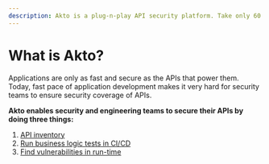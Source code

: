 ```yaml
---
description: Akto is a plug-n-play API security platform. Take only 60 secs to get started.
---
```


# What is Akto?

Applications are only as fast and secure as the APIs that power them. Today, fast pace of application development makes it very hard for security teams to ensure security coverage of APIs.&#x20;

**Akto enables security and engineering teams to secure their APIs by doing three things:**

1. [API inventory](broken-reference)
2. [Run business logic tests in CI/CD](broken-reference)
3. [Find vulnerabilities in run-time](api-inventory/sensitive-data.md)
